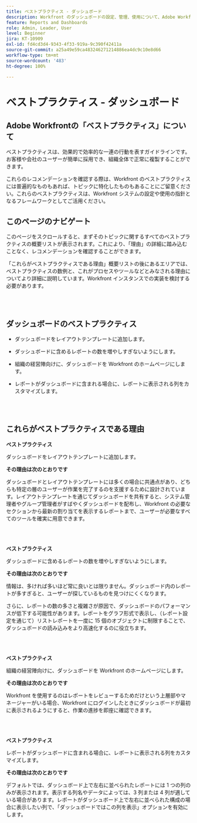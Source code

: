 ```yaml
---
title: ベストプラクティス - ダッシュボード
description: Workfront のダッシュボードの設定、管理、使用について、Adobe Workfront のエキスパートによるベストプラクティスのレコメンデーションを説明します。
feature: Reports and Dashboards
role: Admin, Leader, User
level: Beginner
jira: KT-10909
exl-id: fd4cd3d4-9343-4f33-919a-9c390f42411a
source-git-commit: a25a49e59ca483246271214886ea4dc9c10e8d66
workflow-type: tm+mt
source-wordcount: '483'
ht-degree: 100%

---
```


# ベストプラクティス - ダッシュボード

## Adobe Workfrontの「ベストプラクティス」について

ベストプラクティスは、効果的で効率的な一連の行動を表すガイドラインです。お客様や会社のユーザーが簡単に採用でき、組織全体で正常に複製することができます。

これらのレコメンデーションを確認する際は、Workfront のベストプラクティスには普遍的なものもあれば、トピックに特化したものもあることにご留意ください。これらのベストプラクティスは、Workfront システムの設定や使用の指針となるフレームワークとしてご活用ください。

## このページのナビゲート

このページをスクロールすると、まずそのトピックに関するすべてのベストプラクティスの概要リストが表示されます。これにより、「理由」の詳細に踏み込むことなく、レコメンデーションを確認することができます。

「これらがベストプラクティスである理由」概要リストの後にあるエリアでは、ベストプラクティスの数例と、これがプロセスやツールなどとみなされる理由についてより詳細に説明しています。Workfront インスタンスでの実装を検討する必要があります。

</br>
</br>

## ダッシュボードのベストプラクティス

* ダッシュボードをレイアウトテンプレートに追加します。

* ダッシュボードに含めるレポートの数を増やしすぎないようにします。

* 組織の経営陣向けに、ダッシュボードを Workfront のホームページにします。

* レポートがダッシュボードに含まれる場合に、レポートに表示される列をカスタマイズします。


</br>
</br>


## これらがベストプラクティスである理由

**ベストプラクティス**

ダッシュボードをレイアウトテンプレートに追加します。

**その理由は次のとおりです**

ダッシュボードとレイアウトテンプレートには多くの場合に共通点があり、どちらも特定の層のユーザーが作業を完了するのを支援するために設計されています。レイアウトテンプレートを通じてダッシュボードを共有すると、システム管理者やグループ管理者がすばやくダッシュボードを配布し、Workfront の必要なセクションから最新の割り当てを表示するレポートまで、ユーザーが必要なすべてのツールを確実に用意できます。

</br>
</br>

**ベストプラクティス**

ダッシュボードに含めるレポートの数を増やしすぎないようにします。

**その理由は次のとおりです**

情報は、多ければ多いほど常に良いとは限りません。ダッシュボード内のレポートが多すぎると、ユーザーが探しているものを見つけにくくなります。

さらに、レポートの数の多さと複雑さが原因で、ダッシュボードのパフォーマンスが低下する可能性があります。レポートをグラフ形式で表示し、（レポート設定を通じて）リストレポートを一度に 15 個のオブジェクトに制限することで、ダッシュボードの読み込みをより高速化するのに役立ちます。

</br>
</br>

**ベストプラクティス**

組織の経営陣向けに、ダッシュボードを Workfront のホームページにします。

**その理由は次のとおりです**

Workfront を使用するのはレポートをレビューするためだけという上層部やマネージャーがいる場合、Workfront にログインしたときにダッシュボードが最初に表示されるようにすると、作業の進捗を即座に確認できます。

</br>
</br>

**ベストプラクティス**

レポートがダッシュボードに含まれる場合に、レポートに表示される列をカスタマイズします。

**その理由は次のとおりです**

デフォルトでは、ダッシュボード上で左右に並べられたレポートには 1 つの列のみが表示されます。表示する列名やデータによっては、3 列または 4 列が適している場合があります。レポートがダッシュボード上で左右に並べられた構成の場合に表示したい列で、「ダッシュボードではこの列を表示」オプションを有効にします。
